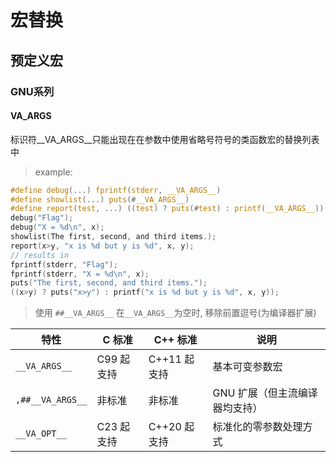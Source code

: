 # 宏替换

## 预定义宏

### GNU系列

#### __VA_ARGS__

标识符__VA_ARGS__只能出现在在参数中使用省略号符号的类函数宏的替换列表中

> example:
```c
#define debug(...) fprintf(stderr, __VA_ARGS__)
#define showlist(...) puts(#__VA_ARGS__)
#define report(test, ...) ((test) ? puts(#test) : printf(__VA_ARGS__))
debug("Flag");
debug("X = %d\n", x);
showlist(The first, second, and third items.);
report(x>y, "x is %d but y is %d", x, y);
// results in
fprintf(stderr, "Flag");
fprintf(stderr, "X = %d\n", x);
puts("The first, second, and third items.");
((x>y) ? puts("x>y") : printf("x is %d but y is %d", x, y));
```

> 使用 `##__VA_ARGS__` 在`__VA_ARGS__`为空时, 移除前置逗号(为编译器扩展)

|特性	            |C 标准	            |C++ 标准	    |说明                           |
|-------------------|------------------|---------------|------------------------------|
|`__VA_ARGS__`	    |C99 起支持	        |C++11 起支持	|基本可变参数宏                  |
|`,##__VA_ARGS__`	|非标准	            |非标准	        |GNU 扩展（但主流编译器均支持）   |
|`__VA_OPT__`	    |C23 起支持	        |C++20 起支持	|标准化的零参数处理方式           |
